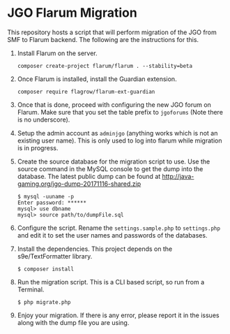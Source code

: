 # JGO Flarum Migration

This repository hosts a script that will perform migration of the JGO from SMF to Flarum backend. The following are the instructions for this.

  1. Install Flarum on the server.

         composer create-project flarum/flarum . --stability=beta

  2. Once Flarum is installed, install the Guardian extension.

         composer require flagrow/flarum-ext-guardian

  3. Once that is done, proceed with configuring the new JGO forum on Flarum. Make sure that you set the table prefix to `jgoforums` (Note there is no underscore).

  4. Setup the admin account as `adminjgo` (anything works which is not an existing user name). This is only used to log into flarum while migration is in progress.

  5. Create the source database for the migration script to use. Use the source command in the MySQL console to get the dump into the database. The latest public dump can be found at http://java-gaming.org/jgo-dump-20171116-shared.zip

         $ mysql -uuname -p
         Enter password: ******
         mysql> use dbname
         mysql> source path/to/dumpFile.sql

  6. Configure the script. Rename the `settings.sample.php` to `settings.php` and edit it to set the user names and passwords of the databases.

  7. Install the dependencies. This project depends on the s9e/TextFormatter library.

         $ composer install

  8. Run the migration script. This is a CLI based script, so run from a Terminal.

         $ php migrate.php

  9. Enjoy your migration. If there is any error, please report it in the issues along with the dump file you are using.
